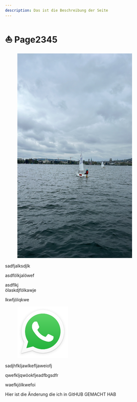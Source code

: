 ```yaml
---
description: Das ist die Beschreibung der Seite
---
```


# ⛵ Page2345

<figure><img src=".gitbook/assets/65A1ECA6-DC22-4D47-BD1D-2DED96320F8D.JPG" alt="" width="375"><figcaption></figcaption></figure>

sadfjalksdjlk

asdfölkjalöwef

asdflkj\
ölaskdjfölkawje

lkwfjölqkwe

<div align="left" data-full-width="false">

<figure><img src=".gitbook/assets/WhatsApp_icon (1).png" alt="" width="166"><figcaption></figcaption></figure>

</div>

sadjhfkljawlkefljaweiofj

qwefkljqwöokfjeadfbgsdfr





waefkjölkwefoi

Hier ist die Änderung die ich in GitHUB GEMACHT HAB
